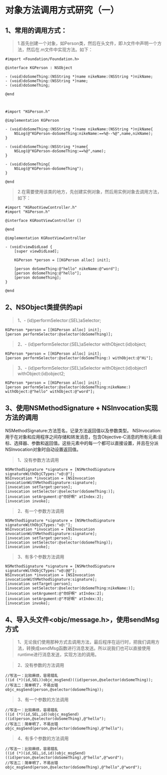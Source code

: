 # 对象方法调用方式研究（一）

## 1、常用的调用方式：

>1.首先创建一个对象，如Person类，然后在头文件，即.h文件中声明一个方法，然后在.m文件中实现方法。如下：

```
#import <Foundation/Foundation.h>

@interface KGPerson : NSObject

- (void)doSomeThing:(NSString *)name nikeName:(NSString *)nikName;
- (void)doSomeThing:(NSString *)name;
- (void)doSomeThing;

@end



#import "KGPerson.h"

@implementation KGPerson

- (void)doSomeThing:(NSString *)name nikeName:(NSString *)nikName{
    NSLog(@"KGPerson-doSomeThing:nikeName:==%@--%@",name,nikName);
}

- (void)doSomeThing:(NSString *)name{
    NSLog(@"KGPerson-doSomeThing:==%@",name);
}

- (void)doSomeThing{
    NSLog(@"KGPerson-doSomeThing");
}

@end
```    

>2.在需要使用该类的地方，先创建实例对象，然后用实例对象去调用方法，如下：

```
#import "KGRootViewController.h"
#import "KGPerson.h"

@interface KGRootViewController ()

@end

@implementation KGRootViewController

- (void)viewDidLoad {
    [super viewDidLoad];
    
    KGPerson *person = [[KGPerson alloc] init];
    
    [person doSomeThing:@"hello" nikeName:@"word"];
    [person doSomeThing:@"hello"];
    [person doSomeThing];
}

@end
```

## 2、NSObject类提供的api
>1、- (id)performSelector:(SEL)aSelector;

```
KGPerson *person = [[KGPerson alloc] init];
[person performSelector:@selector(doSomeThing)];
```

>2、- (id)performSelector:(SEL)aSelector withObject:(id)object;

```
KGPerson *person = [[KGPerson alloc] init];
[person performSelector:@selector(doSomeThing:) withObject:@"Hi"];
```

>3、- (id)performSelector:(SEL)aSelector withObject:(id)object1 withObject:(id)object2;

```
KGPerson *person = [[KGPerson alloc] init];
[person performSelector:@selector(doSomeThing:nikeName:) withObject:@"hello" withObject:@"word"];
```

## 3、使用NSMethodSignature + NSInvocation实现方法的调用

NSMethodSignature:方法签名，记录方法返回值以及参数类型。
NSInvocation:用于在对象和应用程序之间存储和转发消息，包含Objective-C消息的所有元素:目标、选择器、参数和返回值。这些元素中的每一个都可以直接设置，并且在分派NSInvocation对象时自动设置返回值。

>1、没有参数方法调用

```
NSMethodSignature *signature = [NSMethodSignature signatureWithObjCTypes:"v@:@"];
NSInvocation *invocation = [NSInvocation invocationWithMethodSignature:signature];
[invocation setTarget:person];
[invocation setSelector:@selector(doSomeThing:)];
[invocation setArgument:@"你好啊" atIndex:2];
[invocation invoke];
```

>2、有一个参数方法调用

```
NSMethodSignature *signature = [NSMethodSignature signatureWithObjCTypes:"v@:"];
NSInvocation *invocation = [NSInvocation invocationWithMethodSignature:signature];
[invocation setTarget:person];
[invocation setSelector:@selector(doSomeThing)];
[invocation invoke];
```

>3、有多个参数方法调用

```
NSMethodSignature *signature = [NSMethodSignature signatureWithObjCTypes:"v@:@@"];
NSInvocation *invocation = [NSInvocation invocationWithMethodSignature:signature];
[invocation setTarget:person];
[invocation setSelector:@selector(doSomeThing:nikeName:)];
[invocation setArgument:@"你好啊" atIndex:2];
[invocation setArgument:@"不好啊" atIndex:3];
[invocation invoke];
```

## 4、导入头文件<objc/message.h>，使用sendMsg方式

>1、无论我们使用那种方式去调用方法，最后程序在运行时，把我们调用方法，转换成sendMsg函数进行消息发送。所以说我们也可以直接使用runtime进行消息发送，实现方法的调用。

>2、没有参数的方法调用

```
//写法一：比较麻烦，容易错乱
((id (*)(id,SEL))objc_msgSend)((id)person,@selector(doSomeThing));
//写法二：简单明了，不易出错
objc_msgSend(person,@selector(doSomeThing));
```

>3、有一个参数的方法调用

```
//写法一：比较麻烦，容易错乱
((id (*)(id,SEL,id))objc_msgSend)((id)person,@selector(doSomeThing),@"hello");
//写法二：简单明了，不易出错
objc_msgSend(person,@selector(doSomeThing),@"hello");
```

>4、有多个参数的方法调用

```
//写法一：比较麻烦，容易错乱
((id (*)(id,SEL,id,id))objc_msgSend)((id)person,@selector(doSomeThing),@"hello",@"word");
//写法二：简单明了，不易出错
objc_msgSend(person,@selector(doSomeThing),@"hello",@"word");
```

